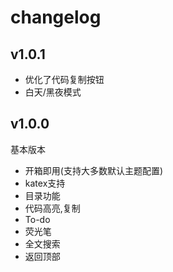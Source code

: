 # changelog

## v1.0.1
- 优化了代码复制按钮
- 白天/黑夜模式

## v1.0.0
基本版本
- 开箱即用(支持大多数默认主题配置)
- katex支持
- 目录功能
- 代码高亮,复制
- To-do
- 荧光笔
- 全文搜索
- 返回顶部